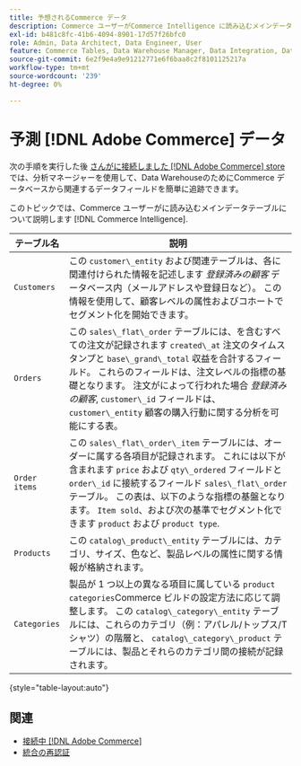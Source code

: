 ```yaml
---
title: 予想されるCommerce データ
description: Commerce ユーザーがCommerce Intelligence に読み込むメインデータテーブルを調べます
exl-id: b481c8fc-41b6-4094-8901-17d57f26bfc0
role: Admin, Data Architect, Data Engineer, User
feature: Commerce Tables, Data Warehouse Manager, Data Integration, Data Import/Export
source-git-commit: 6e2f9e4a9e91212771e6f6baa8c2f8101125217a
workflow-type: tm+mt
source-wordcount: '239'
ht-degree: 0%

---
```


# 予測 [!DNL Adobe Commerce] データ

次の手順を実行した後 [さんがに接続しました [!DNL Adobe Commerce] store](../../../data-analyst/importing-data/integrations/magento.md)では、分析マネージャーを使用して、Data WarehouseのためにCommerce データベースから関連するデータフィールドを簡単に追跡できます。

このトピックでは、Commerce ユーザーがに読み込むメインデータテーブルについて説明します [!DNL Commerce Intelligence].

| **テーブル名** | **説明** |
|-----|-----|
| `Customers` | この `customer\_entity` および関連テーブルは、各に関連付けられた情報を記述します *登録済みの顧客* データベース内（メールアドレスや登録日など）。 この情報を使用して、顧客レベルの属性およびコホートでセグメント化を開始できます。 |
| `Orders` | この `sales\_flat\_order` テーブルには、を含むすべての注文が記録されます `created\_at` 注文のタイムスタンプと `base\_grand\_total` 収益を合計するフィールド。 これらのフィールドは、注文レベルの指標の基礎となります。 注文がによって行われた場合 *登録済みの顧客*, `customer\_id` フィールドは、  `customer\_entity` 顧客の購入行動に関する分析を可能にする表。 |
| `Order items` | この `sales\_flat\_order\_item` テーブルには、オーダーに属する各項目が記録されます。 これには以下が含まれます `price` および `qty\_ordered` フィールドと `order\_id` に接続するフィールド `sales\_flat\_order` テーブル。 この表は、以下のような指標の基盤となります。 `Item sold`、および次の基準でセグメント化できます `product` および `product type`. |
| `Products` | この `catalog\_product\_entity` テーブルには、カテゴリ、サイズ、色など、製品レベルの属性に関する情報が格納されます。 |
| `Categories` | 製品が 1 つ以上の異なる項目に属している `product categories`Commerce ビルドの設定方法に応じて調整します。 この `catalog\_category\_entity` テーブルには、これらのカテゴリ（例：アパレル/トップス/T シャツ）の階層と、 `catalog\_category\_product` テーブルには、製品とそれらのカテゴリ間の接続が記録されます。 |

{style="table-layout:auto"}

## 関連

* [接続中 [!DNL Adobe Commerce]](../integrations/magento.md)
* [統合の再認証](https://experienceleague.adobe.com/docs/commerce-knowledge-base/kb/how-to/mbi-reauthenticating-integrations.html)
